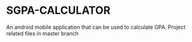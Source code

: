 # SGPA-CALCULATOR
 An android mobile application that can be used to calculate GPA. Project related files in master branch
 
